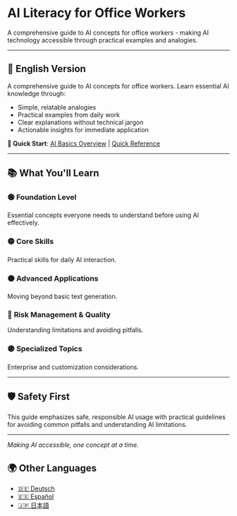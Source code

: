 # AI Literacy for Office Workers

A comprehensive guide to AI concepts for office workers - making AI technology accessible through practical examples and analogies.

---

## 📖 English Version

A comprehensive guide to AI concepts for office workers. Learn essential AI knowledge through:
- Simple, relatable analogies
- Practical examples from daily work
- Clear explanations without technical jargon
- Actionable insights for immediate application

**🚀 Quick Start**: [AI Basics Overview](./en/ai-basics-overview.md) | [Quick Reference](./en/quick-reference-cheat-sheet.md)

---

## 📚 What You'll Learn

### 🟢 **Foundation Level**
Essential concepts everyone needs to understand before using AI effectively.

### 🟡 **Core Skills** 
Practical skills for daily AI interaction.

### 🟠 **Advanced Applications**
Moving beyond basic text generation.

### 🔴 **Risk Management & Quality**
Understanding limitations and avoiding pitfalls.

### 🟣 **Specialized Topics**
Enterprise and customization considerations.

---

## 🛡️ Safety First

This guide emphasizes safe, responsible AI usage with practical guidelines for avoiding common pitfalls and understanding AI limitations.

---

*Making AI accessible, one concept at a time.*

## 🌍 Other Languages

- [🇩🇪 Deutsch](./README-de.md)
- [🇪🇸 Español](./README-es.md)
- [🇯🇵 日本語](./README-ja.md)